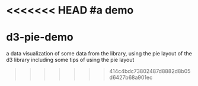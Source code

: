 <<<<<<< HEAD
#a demo
=======
# d3-pie-demo
a data visualization of some data from the library, using the pie layout of the d3 library including some tips of using the pie layout
>>>>>>> 414c4bdc73802487d8882d8b05d6427b68a901ec
